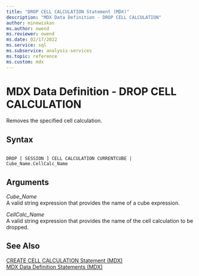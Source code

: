 ```yaml
---
title: "DROP CELL CALCULATION Statement (MDX)"
description: "MDX Data Definition - DROP CELL CALCULATION"
author: minewiskan
ms.author: owend
ms.reviewer: owend
ms.date: 02/17/2022
ms.service: sql
ms.subservice: analysis-services
ms.topic: reference
ms.custom: mdx
---
```

# MDX Data Definition - DROP CELL CALCULATION


  Removes the specified cell calculation.  
  
## Syntax  
  
```  
  
DROP [ SESSION ] CELL CALCULATION CURRENTCUBE | Cube_Name.CellCalc_Name  
```  
  
## Arguments  
 *Cube_Name*  
 A valid string expression that provides the name of a cube expression.  
  
 *CellCalc_Name*  
 A valid string expression that provides the name of the cell calculation to be dropped.  
  
## See Also  
 [CREATE CELL CALCULATION Statement &#40;MDX&#41;](../mdx/mdx-data-definition-create-cell-calculation.md)   
 [MDX Data Definition Statements &#40;MDX&#41;](../mdx/mdx-data-definition-statements-mdx.md)  
  
  

